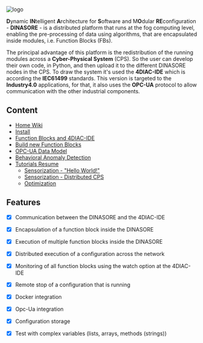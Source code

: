 ![logo](../../wiki/images/logo.png)

**D**ynamic **IN**telligent **A**rchitecture for **S**oftware and M**O**dular **RE**configuration - **DINASORE** - is a distributed platform that runs at the fog computing level, enabling the pre-processing of data using algorithms, that are encapsulated inside modules, i.e. Function Blocks (FBs).

The principal advantage of this platform is the redistribution of the running modules across a **Cyber-Physical System** (CPS). So the user can develop their own code, in Python, and then upload it to the different DINASORE nodes in the CPS. To draw the system it's used the **4DIAC-IDE** which is according the **IEC61499** standards. This version is targeted to the **Industry4.0** applications, for that, it also uses the **OPC-UA** protocol to allow communication with the other industrial components.

## Content

* [Home Wiki](../../wiki)
* [Install](../../wiki/1.-Install)
* [Function Blocks and 4DIAC-IDE](../../wiki/2.-Function-Blocks-and-4DIAC)
* [Build new Function Blocks](../../wiki/4.-Build-new-Function-Blocks)
* [OPC-UA Data Model](../../wiki/2.3.-OPC-UA-Data-Model)
* [Behavioral Anomaly Detection](../../wiki/2.2.-Behavioral-Anomaly-Detection-functionality)
* [Tutorials Resume](../../wiki/3.-Tutorials-Resume)
  * [Sensorization - "Hello World!"](../../wiki/3.1.-Hands-On:-Sensorization-"Hello-World!")
  * [Sensorization - Distributed CPS](../../wiki/3.2.-Hands-On:-Distributed-Sensorization)
  * [Optimization](../../wiki/3.3.-Hands-On:-Optimization)

## Features
- [x] Communication between the DINASORE and the 4DIAC-IDE 
- [x] Encapsulation of a function block inside the DINASORE
- [x] Execution of multiple function blocks inside the DINASORE
- [x] Distributed execution of a configuration across the network
- [x] Monitoring of all function blocks using the watch option at the 4DIAC-IDE
- [x] Remote stop of a configuration that is running
- [x] Docker integration
- [x] Opc-Ua integration
- [x] Configuration storage
- [x] Test with complex variables (lists, arrays, methods (strings))


